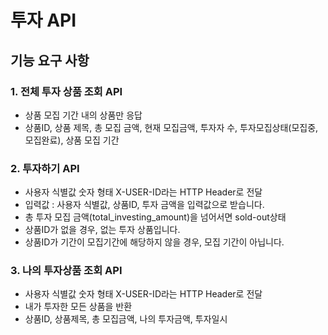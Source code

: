 # 투자 API

## 기능 요구 사항

### 1. 전체 투자 상품 조회 API
- 상품 모집 기간 내의 상품만 응답
- 상품ID, 상품 제목, 총 모집 금액, 현재 모집금액, 투자자 수, 투자모집상태(모집중, 모집완료), 상품 모집 기간

### 2. 투자하기 API
- 사용자 식별값 숫자 형태 X-USER-ID라는 HTTP Header로 전달
- 입력값 : 사용자 식별값, 상품ID, 투자 금액을 입력값으로 받습니다.
- 총 투자 모집 금액(total_investing_amount)을 넘어서면 sold-out상태
- 상품ID가 없을 경우, 없는 투자 상품입니다.
- 상품ID가 기간이 모집기간에 해당하지 않을 경우, 모집 기간이 아닙니다.

### 3. 나의 투자상품 조회 API
- 사용자 식별값 숫자 형태 X-USER-ID라는 HTTP Header로 전달
- 내가 투자한 모든 상품을 반환
- 상품ID, 상품제목, 총 모집금액, 나의 투자금액, 투자일시

